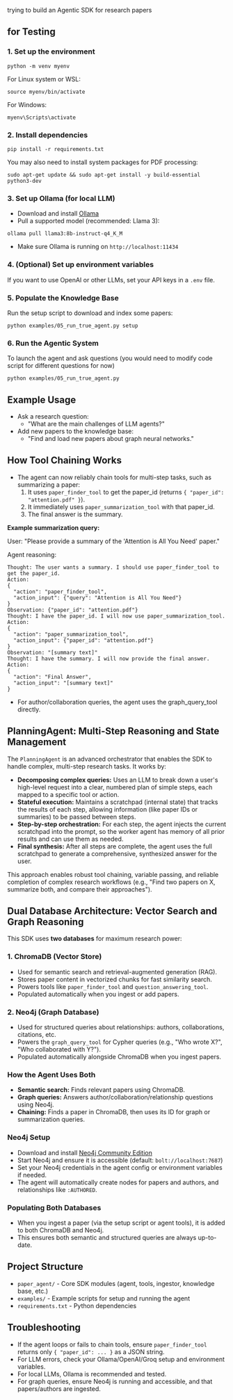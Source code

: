 trying to build an Agentic SDK for research papers 

## for Testing

### 1. Set up the environment  

```
python -m venv myenv 
```

For Linux system or WSL:
```
source myenv/bin/activate
```
For Windows:
```
myenv\Scripts\activate
```

### 2. Install dependencies

```
pip install -r requirements.txt
```

You may also need to install system packages for PDF processing:
```
sudo apt-get update && sudo apt-get install -y build-essential python3-dev
```

### 3. Set up Ollama (for local LLM)
- Download and install [Ollama](https://ollama.com/)
- Pull a supported model (recommended: Llama 3):
```
ollama pull llama3:8b-instruct-q4_K_M
```
- Make sure Ollama is running on `http://localhost:11434`

### 4. (Optional) Set up environment variables
If you want to use OpenAI or other LLMs, set your API keys in a `.env` file.

### 5. Populate the Knowledge Base 
Run the setup script to download and index some papers:
```
python examples/05_run_true_agent.py setup
```

### 6. Run the Agentic System
To launch the agent and ask questions (you would need to modify code script for different questions for now)
```
python examples/05_run_true_agent.py
```


## Example Usage

- Ask a research question:
  - "What are the main challenges of LLM agents?"
- Add new papers to the knowledge base:
  - "Find and load new papers about graph neural networks."

## How Tool Chaining Works

- The agent can now reliably chain tools for multi-step tasks, such as summarizing a paper:
  1. It uses `paper_finder_tool` to get the paper_id (returns `{ "paper_id": "attention.pdf" }`).
  2. It immediately uses `paper_summarization_tool` with that paper_id.
  3. The final answer is the summary.

**Example summarization query:**

User: "Please provide a summary of the 'Attention is All You Need' paper."

Agent reasoning:
```
Thought: The user wants a summary. I should use paper_finder_tool to get the paper_id.
Action:
{
  "action": "paper_finder_tool",
  "action_input": {"query": "Attention is All You Need"}
}
Observation: {"paper_id": "attention.pdf"}
Thought: I have the paper_id. I will now use paper_summarization_tool.
Action:
{
  "action": "paper_summarization_tool",
  "action_input": {"paper_id": "attention.pdf"}
}
Observation: "[summary text]"
Thought: I have the summary. I will now provide the final answer.
Action:
{
  "action": "Final Answer",
  "action_input": "[summary text]"
}
```

- For author/collaboration queries, the agent uses the graph_query_tool directly.

## PlanningAgent: Multi-Step Reasoning and State Management

The `PlanningAgent` is an advanced orchestrator that enables the SDK to handle complex, multi-step research tasks. It works by:

- **Decomposing complex queries:** Uses an LLM to break down a user's high-level request into a clear, numbered plan of simple steps, each mapped to a specific tool or action.
- **Stateful execution:** Maintains a scratchpad (internal state) that tracks the results of each step, allowing information (like paper IDs or summaries) to be passed between steps.
- **Step-by-step orchestration:** For each step, the agent injects the current scratchpad into the prompt, so the worker agent has memory of all prior results and can use them as needed.
- **Final synthesis:** After all steps are complete, the agent uses the full scratchpad to generate a comprehensive, synthesized answer for the user.

This approach enables robust tool chaining, variable passing, and reliable completion of complex research workflows (e.g., "Find two papers on X, summarize both, and compare their approaches").

## Dual Database Architecture: Vector Search and Graph Reasoning

This SDK uses **two databases** for maximum research power:

### 1. ChromaDB (Vector Store)
- Used for semantic search and retrieval-augmented generation (RAG).
- Stores paper content in vectorized chunks for fast similarity search.
- Powers tools like `paper_finder_tool` and `question_answering_tool`.
- Populated automatically when you ingest or add papers.

### 2. Neo4j (Graph Database)
- Used for structured queries about relationships: authors, collaborations, citations, etc.
- Powers the `graph_query_tool` for Cypher queries (e.g., "Who wrote X?", "Who collaborated with Y?").
- Populated automatically alongside ChromaDB when you ingest papers.

### How the Agent Uses Both
- **Semantic search:** Finds relevant papers using ChromaDB.
- **Graph queries:** Answers author/collaboration/relationship questions using Neo4j.
- **Chaining:** Finds a paper in ChromaDB, then uses its ID for graph or summarization queries.

### Neo4j Setup
- Download and install [Neo4j Community Edition](https://neo4j.com/download-center/#community)
- Start Neo4j and ensure it is accessible (default: `bolt://localhost:7687`)
- Set your Neo4j credentials in the agent config or environment variables if needed.
- The agent will automatically create nodes for papers and authors, and relationships like `:AUTHORED`.

### Populating Both Databases
- When you ingest a paper (via the setup script or agent tools), it is added to both ChromaDB and Neo4j.
- This ensures both semantic and structured queries are always up-to-date.

## Project Structure
- `paper_agent/` - Core SDK modules (agent, tools, ingestor, knowledge base, etc.)
- `examples/` - Example scripts for setup and running the agent
- `requirements.txt` - Python dependencies

## Troubleshooting
- If the agent loops or fails to chain tools, ensure `paper_finder_tool` returns only `{ "paper_id": ... }` as a JSON string.
- For LLM errors, check your Ollama/OpenAI/Groq setup and environment variables.
- For local LLMs, Ollama is recommended and tested.
- For graph queries, ensure Neo4j is running and accessible, and that papers/authors are ingested.

